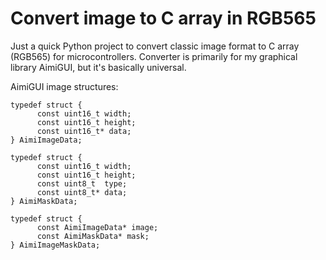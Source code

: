 # Convert image to C array in RGB565

Just a quick Python project to convert classic image format to C array (RGB565) for microcontrollers.
Converter is primarily for my graphical library AimiGUI, but it's basically universal.


AimiGUI image structures:
```
typedef struct {
      const uint16_t width;
      const uint16_t height;
      const uint16_t* data;
} AimiImageData;

typedef struct {
      const uint16_t width;
      const uint16_t height;
      const uint8_t  type;
      const uint8_t* data;
} AimiMaskData;

typedef struct {
      const AimiImageData* image;
      const AimiMaskData* mask;
} AimiImageMaskData;
```
